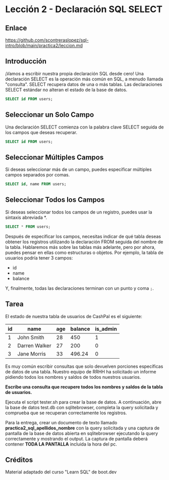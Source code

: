 # Lección 2 -  Declaración SQL SELECT

## Enlace

<https://github.com/scontreraslopez/sql-intro/blob/main/practica2/leccion.md>

## Introducción

¡Vamos a escribir nuestra propia declaración SQL desde cero! Una declaración SELECT es la operación más común en SQL, a menudo llamada "consulta". SELECT recupera datos de una o más tablas. Las declaraciones SELECT estándar no alteran el estado de la base de datos.

```sql
SELECT id FROM users;
```

## Seleccionar un Solo Campo

Una declaración SELECT comienza con la palabra clave SELECT seguida de los campos que deseas recuperar.

```sql
SELECT id FROM users;
```

## Seleccionar Múltiples Campos

Si deseas seleccionar más de un campo, puedes especificar múltiples campos separados por comas.

```sql
SELECT id, name FROM users;
```

## Seleccionar Todos los Campos

Si deseas seleccionar todos los campos de un registro, puedes usar la sintaxis abreviada *.

```sql
SELECT * FROM users;
```

Después de especificar los campos, necesitas indicar de qué tabla deseas obtener los registros utilizando la declaración FROM seguida del nombre de la tabla. Hablaremos más sobre las tablas más adelante, pero por ahora, puedes pensar en ellas como estructuras o objetos. Por ejemplo, la tabla de usuarios podría tener 3 campos:

- id
- name
- balance

Y, finalmente, todas las declaraciones terminan con un punto y coma `;`.

## Tarea

El estado de nuestra tabla de usuarios de CashPal es el siguiente:

| id | name         | age | balance | is_admin |
|----|--------------|-----|---------|----------|
| 1  | John Smith   | 28  | 450     | 1        |
| 2  | Darren Walker | 27  | 200     | 0        |
| 3  | Jane Morris  | 33  | 496.24  | 0        |

Es muy común escribir consultas que solo devuelven porciones específicas de datos de una tabla. Nuestro equipo de RRHH ha solicitado un informe pidiendo todos los nombres y saldos de todos nuestros usuarios.

**Escribe una consulta que recupere todos los nombres y saldos de la tabla de usuarios.**

Ejecuta el script tester.sh para crear la base de datos. A continuación, abre la base de datos test.db con sqlitebrowser, completa la query solicitada y comprueba que se recuperan correctamente los registros.

Para la entrega, crear un documento de texto llamado **practica2_sql_apellidos_nombre** con la query solicitada y una captura de pantalla de la base de datos abierta en sqlitebrowser ejecutando la query correctamente y mostrando el output. La captura de pantalla deberá contener **TODA LA PANTALLA** incluida la hora del pc.

## Créditos

Material adaptado del curso "Learn SQL" de boot.dev

